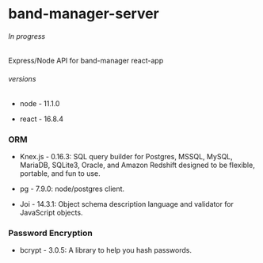 # band-manager-server

###### In progress

Express/Node API for band-manager react-app

###### versions

* node - 11.1.0

* react - 16.8.4

### ORM

* Knex.js - 0.16.3: SQL query builder for Postgres, MSSQL, MySQL, MariaDB, SQLite3, Oracle, and Amazon Redshift designed to be flexible, portable, and fun to use.

* pg - 7.9.0: node/postgres client.

* Joi - 14.3.1: Object schema description language and validator for JavaScript objects.

### Password Encryption 

* bcrypt - 3.0.5: A library to help you hash passwords.
